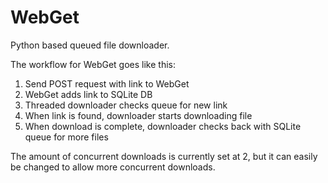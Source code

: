 # WebGet
Python based queued file downloader.

The workflow for WebGet goes like this:

1. Send POST request with link to WebGet
2. WebGet adds link to SQLite DB
3. Threaded downloader checks queue for new link
4. When link is found, downloader starts downloading file
5. When download is complete, downloader checks back with SQLite queue for more files

The amount of concurrent downloads is currently set at 2, but it can easily be changed to allow more concurrent downloads.
